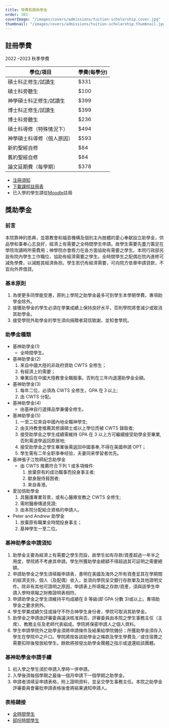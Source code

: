 ```yaml
---
title: 學費和獎助學金
order: 303
coverImage: "/images/covers/admissions/tuition-scholarship.cover.jpg"
thumbnail: "/images/covers/admissions/tuition-scholarship.thumbnail.jpg"
---
```


## 註冊學費

2022 –2023 秋季學費

| 學位/項目                  | 學費(每學分) |
| -------------------------- | ------------ |
| 碩士科正修生/試讀生        | $331         |
| 碩士科旁聽生               | $100         |
| 神學碩士科正修生/試讀生    | $399         |
| 博士科正修生/試讀生        | $399         |
| 博士科旁聽生               | $236         |
| 碩士科導修（特殊情況下）   | $494         |
| 神學碩士科導修（個人原因） | $593         |
| 新約聖經自修               | $84          |
| 舊約聖經自修               | $84          |
| 論文延期費（每學期）       | $378         |

- [注冊須知](/zh/academic/registration-notice)
- [下載課程註冊表](/docs/admissions/Registration-Form2022-Spring.pdf)
- 已入學的學生請從[Moodle](http://study.cwts.edu/course/index.php?categoryid=70)註冊

## 獎助學金

### 前言

本院靠神的恩典，並眾教會和福音機構及個別主內肢體的愛心奉献設立助學金，供品學和事奉心志良好，經濟上有需要之全時間學生申請。故學生需要先盡力籌足在學院攻讀時所需費用；神學院亦會鼎力在各方面協助有需要之學生。本院行政部另設有院內學生工作職位，協助有經濟需要之學生。全時間學生之配偶在院內進修可減免學費，以減輕其經濟負担。學生若仍有經濟需要，可向院方依章申請貸款，不宜向外界借貸。

### 基本原則

1. 為使更多同學能受惠，原則上學院之助學金最多可到學生本學期學費。專項助學金除外。
2. 接獲助學金的學生必須在學業成績上保持良好水平，否則學院將會減少或取消其助學金。
3. 接受學院外助學金的學生須向捐贈者寫信致謝，並知會學院。

### 助學金種類

- 基神助學金(1)
  - 全時間學生。
- 基神助學金(2)
  1.  來自中國大陸的非政府資助 CWTS 全修生；
  2.  有經濟上的需要；
  3.  畢業后在中國大陸教會全職服事。否則在三年内退還助學金全額。
- 基神助學金(3)
  1. 每年二位，必須為 CWTS 全修生，GPA 在３以上;
  2. 由 CWTS 分配。
- 基神助學金(4)
  - 由基神自行選擇品學兼優全修生。
- 基神助學金(5)
  1. 一至二位來自中國內地全職神學生;
  2. 由支持教會推薦其修讀碩士或以上學位而被 CWTS 錄取者;
  3. 接受助學金之學生成績需維持 GPA 在 3 以上方可繼續接受助學金至畢業,否則需退學返回原居地;
  4. 接受助學金之學生畢業後需返回中國事奉,不得在美國申請 OPT；
  5. 學生需有二年全职亊奉经验，夫妻同来學習者优先。
- 基神張子江牧師紀念助學金
  - 由 CWTS 推薦符合下列 1 或多項條件:
    1. 放棄原有的成功職事而投身事主者;
    2. 献身服侍貧困者;
    3. 來自香港。
- 愛加倍助學金
  1. 具醫護專業背景，或有心醫療宣教之 CWTS 全修生;
  2. 需附醫療傳道見證;
  3. 由本院分配給合資格的申請人。
- Peter and Andrew 助學金
  1. 放棄原有職業全時間投身事主；
  2. 基神學生一至二位。

### 基神助學金申請須知

1. 助學金主要為經濟上有需要之學生而設，故學生如有存款/資產超過一年半之用度，學院將不考慮其申請。學生所獲助學金總額不得超過其可証明之需要總額。
2. 申請助學金之學生須填報申請表，書明在美國及海外之所有資產並其在學期間的經濟支持，個人（及配偶）收入，並須向學院呈交銀行存款單及其他證明文件。除非有其他可證明之原因，申請表上所填報之存款/資產，須與該學生申請入學時填報之財務證明表相符。
3. 申請助學金之學生須維持平均成績在 B 等級(即 GPA 分數 3)或以上。專項助學金之要求例外。
4. 學生學業成績欠佳或操守不符合神學生身份者，學院可取消其助學金。
5. 助學金之申請由評審委員議決核准與否。評審委員由本院之學生事務主任（主席）、教務主任及老師代表組成。學院將保密申請人之個人資料。
6. 學生申請學院外之助學金須將申請條件及結果給學院備份；所獲助學金須存入學生在學院中之戶口。學院將按各該助學金之條款及學生學費及／或住宿費之需要扣除後發放給學生。餘款將按發出助學金團體之指示或退還給該團體。

### 基神助學金申請手續

1. 初入學之學生須於申請入學時一併申請。
2. 入學後須每個學期之最後一個月申請下一個學期之助學金。
3. 申請者須填妥申請表格，附上證明資料，並呈交學生事務主任。本院之助學金評審委員會審批申請表格後會將結果通知申請人。

### 表格鏈接

- [全時間學生](/docs/admissions/scholarship-Full-time-form.pdf)
- [部份時間學生](/docs/admissions/scholarship-Part-time-form.pdf)
